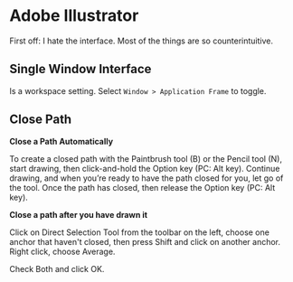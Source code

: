 # Adobe Illustrator #

First off: I hate the interface. Most of the things are so counterintuitive.

## Single Window Interface
 
Is a workspace setting. Select `Window > Application Frame` to toggle.

## Close Path ##

**Close a Path Automatically**

To create a closed path with the Paintbrush tool (B) or the Pencil tool (N), start drawing, then click-and-hold the Option key (PC: Alt key). Continue drawing, and when you’re ready to have the path closed for you, let go of the tool. Once the path has closed, then release the Option key (PC: Alt key).

**Close a path after you have drawn it**

Click on Direct Selection Tool  from the toolbar on the left, choose one anchor that haven't closed, then press Shift and click on another anchor. Right click, choose Average.

Check Both and click OK.